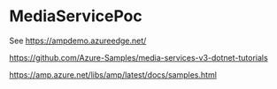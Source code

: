 # MediaServicePoc

See https://ampdemo.azureedge.net/ 

https://github.com/Azure-Samples/media-services-v3-dotnet-tutorials

https://amp.azure.net/libs/amp/latest/docs/samples.html
